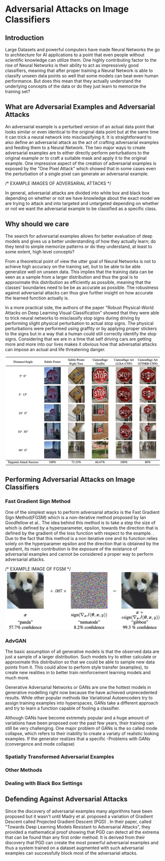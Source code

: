 # Adversarial Attacks on Image Classifiers

## Introduction
Large Datasets and powerful computers have made Neural Networks the go to architecture for AI applications to a point that even people without scientific knowledge can utilize them. One highly contributing factor to the rise of Neural Networks is their ability to act as impressively good classifiers, meaning that after proper training a Neural Network is able to classify unseen data points so well that some models can beat even human performance. But does this mean that they actually understand the underlying concepts of the data or do they just learn to memorize the training set? 


## What are Adversarial Examples and Adversarial Attacks
An adversarial example is a perturbed version of an actual data point that looks similar or even identical to the original data point but at the same time it can trick a neural network into misclassifying it. It is straightforward to also define an adversarial attack as the act of crafting adversarial examples and feeding them to a Neural Network. The two major ways to create adversarial examples are to either directly perform  perturbations to the original example or to craft a suitable mask and apply it to the original example. One impressive aspect of the creation of adversarial examples is exposed by the "One Pixel Attack" which showed that in some cases even the perturbation of a single pixel can generate an adversarial example. 

/* EXAMPLE IMAGES OF ADVERSARIAL ATTACKS */

In general, adversarial attacks are divided into white box and black box depending on whether or not we have knowledge about the exact model we are trying to attack and into targeted and untargeted depending on whether or not we want the adversarial example to be classified as a specific class. 


## Why should we care
The search for adversarial examples allows for better evaluation of deep models and gives us a better understanding of how they actually learn; do they tend to simple memorize patterns or do they understand, at least to some extent, high level concepts?

From a theoretical point of view the utter goal of Neural Networks is not to achieve high accuracy on the training set, but to be able to be able generalize well on unseen data. This implies that the training data can be seen as a sample from a larger distribution and thus the goal is to approximate this distribution as efficiently as possible, meaning that the classes' boundaries need to be be as accurate as possible. The robustness against adversarial attacks can thus give further insight on how accurate the learned function actually is. 

In a more practical side, the authors of the paper "Robust Physical-World Attacks on Deep Learning Visual Classification" showed that they were able to trick neural networks to misclassify stop signs during driving by performing slight physical perturbation to actual stop signs. The physical perturbations were performed using graffity or by applying proper stickers to the signs but in a way that a human could still correctly identify the stop signs. Considering that we are in a time that self driving cars are getting more and more into our lives makes it obvious how that adversatial attacks can impose an actual and life threatening danger. 

![stop sign](https://github.com/GiorgosKarantonis/Adversarial-Attacks/blob/master/img/stop_sign.png)


## Performing Adversarial Attacks on Image Classifiers
### Fast Gradient Sign Method
One of the simplest ways to perform adversarial attacks is the Fast Gradient Sign Method(FGSM) which is a non-iterative method proposed by Ian Goodfellow et al.. The idea behind this method is to take a step the size of which is defined by a hyperparameter, epsilon, towards the direction that is defined by the gradient of the loss function with respect to the example. . Due to the fact that this method is a non iterative one and its function relies solely on the hyperparamer epsilon and the direction that is obtained by the gradient, its main contribution is the exposure of the existance of adversarial examples and cannot be considered a proper way to perform adversarial attacks. 

/* EXAMPLE IMAGE OF FGSM */
![panda-gibbon](https://github.com/GiorgosKarantonis/Adversarial-Attacks/blob/master/img/panda_gibbon.png)

### AdvGAN
The basic assumption of all generative models is that the observed data are just a sample of a larger distribution. Such models try to either calculate or approximate this distribution so that we could be able to sample new data points from it. This could allow to perform style transfer (examples), to create new realities in to better train reinforcement learning models and much more. 

Generative Adversarial Networks or GANs are one the hottest models in generative modelling right now because the have achieved unprecedented results. While other popular methods like Variational Autoencoders try to assign training examples into hyperspaces, GANs take a different approach and try to learn a function capable of fooling a classifier. 

Although GANs have become extremely popular and a huge amount of variations have been proposed over the past few years, their training can still be very challenging. One major problem of GANs is the so called mode collapse, which refers to their inability to create a variaty of realistic looking examples. If the generator realizes that a specific 
-Problems with GANs (convergence and mode collapse)

### Spatially Transformed Adversarial Examples

### Other Methods


### Dealing with Black Box Settings



## Defending Against Adversarial Attacks
Since the discovery of adversarial examples many algorithms have been proposed but it wasn't until Madry et al. proposed a variation of Gradient Descent called Projected Gradient Descent (PGD) . In their paper, called "Towards Deep Learning Models Resistant to Adversarial Attacks", they provided a mathematical proof showing that PGD can detect all the extrema that can be found than any first order method. It is derived from their discovery that PGD can create the most powerful adversarial examples and thus a system trained on a dataset augmented with such adversarial examples can successfully block most of the adversarial attacks. 




